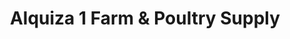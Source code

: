 ---
title: "Alquiza 1 Farm & Poultry Supply"
url: /vigan/alquiza-1-farm-and-poultry-supply/
shop: shop
---